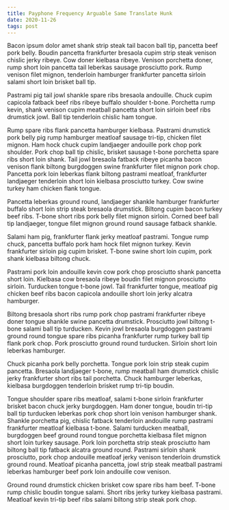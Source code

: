 ```yaml
---
title: Payphone Frequency Arguable Same Translate Hunk
date: 2020-11-26
tags: post
---
```


Bacon ipsum dolor amet shank strip steak tail bacon ball tip, pancetta beef pork belly.  Boudin pancetta frankfurter bresaola cupim strip steak venison chislic jerky ribeye.  Cow doner kielbasa ribeye.  Venison porchetta doner, rump short loin pancetta tail leberkas sausage prosciutto pork.  Rump venison filet mignon, tenderloin hamburger frankfurter pancetta sirloin salami short loin brisket ball tip.

Pastrami pig tail jowl shankle spare ribs bresaola andouille.  Chuck cupim capicola fatback beef ribs ribeye buffalo shoulder t-bone.  Porchetta rump kevin, shank venison cupim meatball pancetta short loin sirloin beef ribs drumstick jowl.  Ball tip tenderloin chislic ham tongue.

Rump spare ribs flank pancetta hamburger kielbasa.  Pastrami drumstick pork belly pig rump hamburger meatloaf sausage tri-tip, chicken filet mignon.  Ham hock chuck cupim landjaeger andouille pork chop pork shoulder.  Pork chop ball tip chislic, brisket sausage t-bone porchetta spare ribs short loin shank.  Tail jowl bresaola fatback ribeye picanha bacon venison flank biltong burgdoggen swine frankfurter filet mignon pork chop.  Pancetta pork loin leberkas flank biltong pastrami meatloaf, frankfurter landjaeger tenderloin short loin kielbasa prosciutto turkey.  Cow swine turkey ham chicken flank tongue.

Pancetta leberkas ground round, landjaeger shankle hamburger frankfurter buffalo short loin strip steak bresaola drumstick.  Biltong cupim bacon turkey beef ribs.  T-bone short ribs pork belly filet mignon sirloin.  Corned beef ball tip landjaeger, tongue filet mignon ground round sausage fatback shankle.

Salami ham pig, frankfurter flank jerky meatloaf pastrami.  Tongue rump chuck, pancetta buffalo pork ham hock filet mignon turkey.  Kevin frankfurter sirloin pig cupim brisket.  T-bone swine short loin cupim, pork shank kielbasa biltong chuck.

Pastrami pork loin andouille kevin cow pork chop prosciutto shank pancetta short loin.  Kielbasa cow bresaola ribeye boudin filet mignon prosciutto sirloin.  Turducken tongue t-bone jowl.  Tail frankfurter tongue, meatloaf pig chicken beef ribs bacon capicola andouille short loin jerky alcatra hamburger.

Biltong bresaola short ribs rump pork chop pastrami frankfurter ribeye doner tongue shankle swine pancetta drumstick.  Prosciutto jowl biltong t-bone salami ball tip turducken.  Kevin jowl bresaola burgdoggen pastrami ground round tongue spare ribs picanha frankfurter rump turkey ball tip flank pork chop.  Pork prosciutto ground round turducken.  Sirloin short loin leberkas hamburger.

Chuck picanha pork belly porchetta.  Tongue pork loin strip steak cupim pancetta.  Bresaola landjaeger t-bone, rump meatball ham drumstick chislic jerky frankfurter short ribs tail porchetta.  Chuck hamburger leberkas, kielbasa burgdoggen tenderloin brisket rump tri-tip boudin.

Tongue shoulder spare ribs meatloaf, salami t-bone sirloin frankfurter brisket bacon chuck jerky burgdoggen.  Ham doner tongue, boudin tri-tip ball tip turducken leberkas pork chop short loin venison hamburger shank.  Shankle porchetta pig, chislic fatback tenderloin andouille rump pastrami frankfurter meatloaf kielbasa t-bone.  Salami turducken meatball, burgdoggen beef ground round tongue porchetta kielbasa filet mignon short loin turkey sausage.  Pork loin porchetta strip steak prosciutto ham biltong ball tip fatback alcatra ground round.  Pastrami sirloin shank prosciutto, pork chop andouille meatloaf jerky venison tenderloin drumstick ground round.  Meatloaf picanha pancetta, jowl strip steak meatball pastrami leberkas hamburger beef pork loin andouille cow venison.

Ground round drumstick chicken brisket cow spare ribs ham beef.  T-bone rump chislic boudin tongue salami.  Short ribs jerky turkey kielbasa pastrami.  Meatloaf kevin tri-tip beef ribs salami biltong strip steak pork chop.